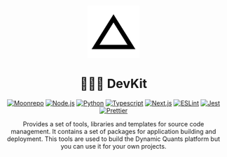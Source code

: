 <p align="center">
  <a href="https://dq.tools">
    <picture >
      <source media="(prefers-color-scheme: dark)" srcset="https://raw.githubusercontent.com/DynamicQuants/.github/refs/heads/main/images/dq-logo-dark.svg">
      <source media="(prefers-color-scheme: light)" srcset="https://raw.githubusercontent.com/DynamicQuants/.github/refs/heads/main/images/dq-logo-light.svg">
      <img width="120" height="120" alt="Dynamic Quants logo" src="https://raw.githubusercontent.com/DynamicQuants/.github/refs/heads/main/images/dq-logo-light.svg">
    </picture>
  </a>
</p>

<h1 align="center">
  👨🏻‍💻 DevKit
</h1>

<p align="center">
    <a href=""><img src="https://shields.io/badge/-Moonrepo-6F53F3?logo=moonrepo&logoColor=white" alt="Moonrepo" /></a>
    <a href=""><img src="https://shields.io/badge/-Node.js-339933?logo=nodedotjs&logoColor=white" alt="Node.js" /></a>
    <a href=""><img src="https://shields.io/badge/-Python-yellow?logo=python&logoColor=white" alt="Python" /></a>
    <a href=""><img src="https://shields.io/badge/-TypeScript-3178C6?logo=typescript&logoColor=white" alt="Typescript" /></a>
    <a href=""><img src="https://shields.io/badge/-NestJs-ea2845?logo=nestjs&logoColor=white" alt="Next.js" /></a>
    <a href=""><img src="https://shields.io/badge/ESLint-3A33D1?logo=eslint" alt="ESLint" /></a>
    <a href=""><img src="https://shields.io/badge/Jest-323330?logo=Jest&logoColor=white" alt="Jest" /></a>
    <a href=""><img src="https://shields.io/badge/Prettier-c596c7?logo=Prettier&logoColor=black" alt="Prettier" /></a>
</p>

<p align="center">
Provides a set of tools, libraries and templates for source code management. It contains a set of packages for application building and deployment. This tools are used to build the Dynamic Quants platform but you can use it for your own projects.
</p>
